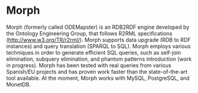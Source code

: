 # Morph

Morph (formerly called ODEMapster) is an RDB2RDF engine developed by the Ontology Engineering Group, that follows R2RML specifications (http://www.w3.org/TR/r2rml/). Morph supports data upgrade (RDB to RDF instances) and query translation (SPARQL to SQL). Morph employs various techniques in order to generate efficient SQL queries, such as self-join elimination, subquery elimination, and phantom patterns introduction (work in progress). Morph has been tested with real queries from various Spanish/EU projects and has proven work faster than the state-of-the-art tool available. At the moment, Morph works with MySQL, PostgreSQL, and MonetDB.
